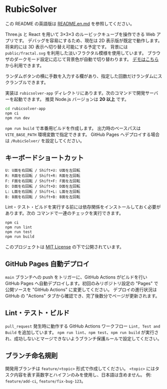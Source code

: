 # RubicSolver
この README の英語版は [README.en.md](README.en.md) を参照してください。

Three.js と React を用いて 3×3×3 のルービックキューブを操作できる Web アプリです。
デバッグを容易にするため、現在は 2D 表示版が既定で動作します。将来的には 3D 表示へ切り替え可能にする予定です。
背景には `public/fractal.svg` を利用した淡いフラクタル模様を使用しています。
ブラウザのダークモード設定に応じて背景色が自動で切り替わります。
[デモはこちら](https://femon07.github.io/RubicSolver/) から利用できます。

ランダムボタンの横に手数を入力する欄があり、指定した回数だけランダムにスクランブルできます。

実装は `rubicsolver-app` ディレクトリにあります。次のコマンドで開発サーバーを起動できます。
推奨 Node.js バージョンは **20 以上** です。

```bash
cd rubicsolver-app
npm ci
npm run dev
```

`npm run build` で本番用ビルドを作成します。
出力時のベースパスは `VITE_BASE_PATH` 環境変数で指定できます。
GitHub Pages へデプロイする場合は `/RubicSolver/` を設定してください。

## キーボードショートカット

```
U: U面を右回転 / Shift+U: U面を左回転
R: R面を右回転 / Shift+R: R面を左回転
F: F面を右回転 / Shift+F: F面を左回転
D: D面を右回転 / Shift+D: D面を左回転
L: L面を右回転 / Shift+L: L面を左回転
B: B面を右回転 / Shift+B: B面を左回転
```

Lint・テスト・ビルドを実行する前には依存関係をインストールしておく必要があります。次の
コマンドで一連のチェックを実行できます。

```bash
npm ci
npm run lint
npm run test
npm run build
```

このプロジェクトは [MIT License](LICENSE) の下で公開されています。

## GitHub Pages 自動デプロイ

`main` ブランチへの push をトリガーに、GitHub Actions がビルドを行い
GitHub Pages へ自動デプロイします。初回のみリポジトリ設定の
"Pages" で公開ソースを "GitHub Actions" に変更してください。
デプロイの進行状況は GitHub の "Actions" タブから確認でき、完了後数分でページが更新されます。

## Lint・テスト・ビルド

`pull_request` 発生時に動作する GitHub Actions ワークフロー `Lint, Test and Build` を追加しています。
`npm run lint`、`npm test`、`npm run build` が実行され、成功しないとマージできないようブランチ保護ルールで設定してください。

## ブランチ命名規則

開発用ブランチは `feature/<topic>` 形式で作成してください。
`<topic>` にはタスク内容を表す英数字とハイフンのみを使用し、日本語は含めません。
例: `feature/add-ci`, `feature/fix-bug-123`。
